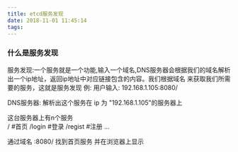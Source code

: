 ```yaml
---
title: etcd服务发现
date: 2018-11-01 11:45:14
tags:
---
```

### 什么是服务发现
服务发现:一个服务就是一个功能,输入一个域名,DNS服务器会根据我们的域名解析出一个ip地址，返回ip地址中对应链接包含的内容。我们根据域名 来获取我们所需要的服务，这就是服务发现
例: 
用户输入:
192.168.1.105:8080/

DNS服务器:
解析出这个服务在 ip 为 "192.168.1.105"的服务器上

这台服务器上有n个服务   
/         #首页
/login    #登录
/regist   #注册
...

通过域名 :8080/  找到首页服务 并在浏览器上显示
